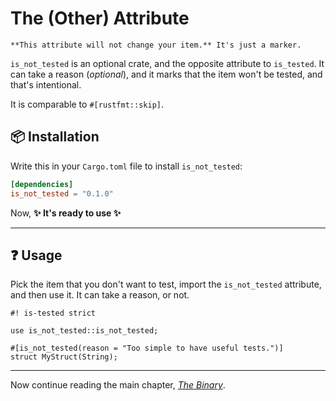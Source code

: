 # The (Other) Attribute

```admonish note
**This attribute will not change your item.** It's just a marker.
```

`is_not_tested` is an optional crate, and the opposite attribute to `is_tested`. It can take a reason (*optional*), and it marks that the item won't be tested, and that's intentional.

It is comparable to `#[rustfmt::skip]`.

## 📦 Installation

Write this in your `Cargo.toml` file to install `is_not_tested`:

```toml
[dependencies]
is_not_tested = "0.1.0"
```

Now, **✨ It's ready to use ✨**

---
## ❓ Usage

Pick the item that you don't want to test, import the `is_not_tested` attribute, and then use it. It can take a reason, or not.

```rust, ignore
#! is-tested strict

use is_not_tested::is_not_tested;

#[is_not_tested(reason = "Too simple to have useful tests.")]
struct MyStruct(String);
```

---

Now continue reading the main chapter, [*The Binary*](cargo_is_tested.md).